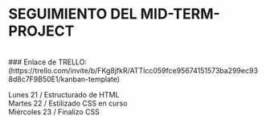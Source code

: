 # SEGUIMIENTO DEL MID-TERM-PROJECT

<br />
### Enlace de TRELLO: (https://trello.com/invite/b/FKg8jfkR/ATTIcc059fce95674151573ba299ec938d8c7F9B50E1/kanban-template)

Lunes 21 / Estructurado de HTML <br>
Martes 22 / Estilizado CSS en curso <br>
Miércoles 23 / Finalizo CSS <br>
